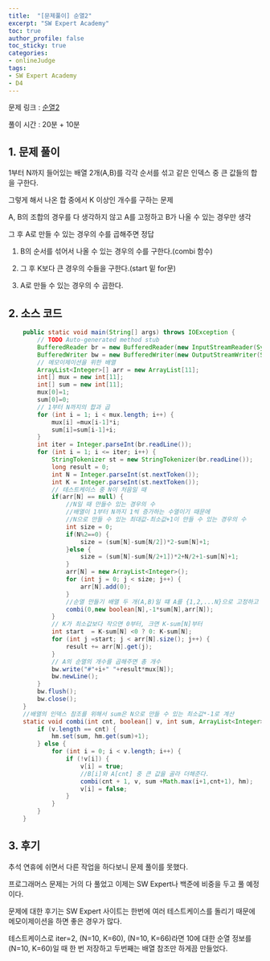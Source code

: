 ```yaml
---
title:  "[문제풀이] 순열2"
excerpt: "SW Expert Academy"
toc: true
author_profile: false
toc_sticky: true
categories:
- onlineJudge
tags:
- SW Expert Academy
- D4
---
```


문제 링크 : [순열2](https://swexpertacademy.com/main/searchAll/search.do?keyword=%EC%88%9C%EC%97%B42)

풀이 시간 : 20분 + 10분


## 1. 문제 풀이

1부터 N까지 들어있는 배열 2개(A,B)를 각각 순서를 섞고 같은 인덱스 중 큰 값들의 합을 구한다.

그렇게 해서 나온 합 중에서 K 이상인 개수를 구하는 문제

A, B의 조합의 경우를 다 생각하지 않고 A를 고정하고 B가 나올 수 있는 경우만 생각

그 후 A로 만들 수 있는 경우의 수를 곱해주면 정답

1) B의 순서를 섞어서 나올 수 있는 경우의 수를 구한다.(combi 함수)

2) 그 후 K보다 큰 경우의 수들을 구한다.(start 밑 for문)

3) A로 만들 수 있는 경우의 수 곱한다.


## 2. 소스 코드

```java
    public static void main(String[] args) throws IOException {
		// TODO Auto-generated method stub
		BufferedReader br = new BufferedReader(new InputStreamReader(System.in));
		BufferedWriter bw = new BufferedWriter(new OutputStreamWriter(System.out));
		// 메모이제이션을 위한 배열
		ArrayList<Integer>[] arr = new ArrayList[11];
		int[] mux = new int[11];
		int[] sum = new int[11];
		mux[0]=1;
		sum[0]=0;
		// 1부터 N까지의 합과 곱
		for (int i = 1; i < mux.length; i++) {
			mux[i] =mux[i-1]*i;
			sum[i]=sum[i-1]+i;
		}
		int iter = Integer.parseInt(br.readLine());
		for (int i = 1; i <= iter; i++) {
			StringTokenizer st = new StringTokenizer(br.readLine());
			long result = 0;
			int N = Integer.parseInt(st.nextToken());
			int K = Integer.parseInt(st.nextToken());
			// 테스트케이스 중 N이 처음일 때
			if(arr[N] == null) {
				//N일 때 만들수 있는 경우의 수
				//배열이 1부터 N까지 1씩 증가하는 수열이기 때문에
				//N으로 만들 수 있는 최대값-최소값+1이 만들 수 있는 경우의 수
				int size = 0;
				if(N%2==0) {
					size = (sum[N]-sum[N/2])*2-sum[N]+1;
				}else {
					size = (sum[N]-sum[N/2+1])*2+N/2+1-sum[N]+1;
				}
				arr[N] = new ArrayList<Integer>();
				for (int j = 0; j < size; j++) {
					arr[N].add(0);
				}
				//순열 만들기 배열 두 개(A,B)일 떄 A를 {1,2,...N}으로 고정하고 B만 순열 만들기 
				combi(0,new boolean[N],-1*sum[N],arr[N]);
			}
			// K가 최소값보다 작으면 0부터, 크면 K-sum[N]부터
			int start  = K-sum[N] <0 ? 0: K-sum[N];
			for (int j =start; j < arr[N].size(); j++) {
				result += arr[N].get(j);
			}
			// A의 순열의 개수를 곱해주면 총 개수
			bw.write("#"+i+" "+result*mux[N]);
			bw.newLine();
		}
		bw.flush();
		bw.close();
	}
	//배열의 인덱스 참조를 위해서 sum은 N으로 만들 수 있는 최소값*-1로 계산
	static void combi(int cnt, boolean[] v, int sum, ArrayList<Integer> hm) {
		if (v.length == cnt) {
			hm.set(sum, hm.get(sum)+1);
		} else {
			for (int i = 0; i < v.length; i++) {
				if (!v[i]) {
					v[i] = true;
					//B[i]와 A[cnt] 중 큰 값을 골라 더해준다.
					combi(cnt + 1, v, sum +Math.max(i+1,cnt+1), hm);
					v[i] = false;
				}
			}
		}
	}
```

## 3. 후기

추석 연휴에 쉬면서 다른 작업을 하다보니 문제 풀이를 못했다.

프로그래머스 문제는 거의 다 풀었고 이제는 SW Expert나 백준에 비중을 두고 풀 예정이다.

문제에 대한 후기는 SW Expert 사이트는 한번에 여러 테스트케이스를 돌리기 때문에 메모이제이션을 하면 좋은 경우가 많다.

테스트케이스로 iter=2, (N=10, K=60), (N=10, K=66)라면 10에 대한 순열 정보를 (N=10, K=60)일 때 한 번 저장하고 두번째는 배열 참조만 하게끔 만들었다.

